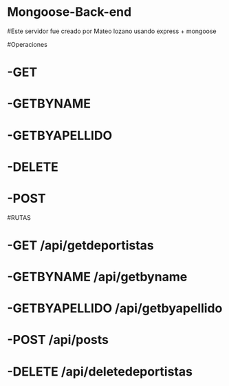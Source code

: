 # Mongoose-Back-end

#Este servidor fue creado por Mateo lozano usando express + mongoose

#Operaciones
# -GET 
# -GETBYNAME 
# -GETBYAPELLIDO 
# -DELETE 
# -POST


#RUTAS
# -GET /api/getdeportistas
# -GETBYNAME /api/getbyname
# -GETBYAPELLIDO /api/getbyapellido
# -POST /api/posts
# -DELETE /api/deletedeportistas


